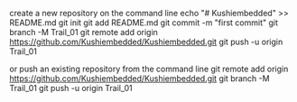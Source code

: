 create a new repository on the command line
echo "# Kushiembedded" >> README.md
git init
git add README.md
git commit -m "first commit"
git branch -M Trail_01
git remote add origin https://github.com/Kushiembedded/Kushiembedded.git
git push -u origin Trail_01


or push an existing repository from the command line
git remote add origin https://github.com/Kushiembedded/Kushiembedded.git
git branch -M Trail_01
git push -u origin Trail_01

